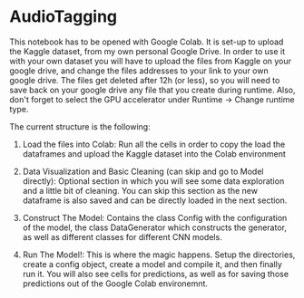 # AudioTagging
This notebook has to be opened with Google Colab. It is set-up to upload the Kaggle dataset, from my own personal Google Drive. In order to use it with your own dataset you will have to upload the files from Kaggle on your google drive, and change the files addresses to your link to your own google drive. The files get deleted after 12h (or less), so you will need to save back on your google drive any file that you create during runtime. Also, don't forget to select the GPU accelerator under Runtime -> Change runtime type.

The current structure is the following:

1) Load the files into Colab: 
Run all the cells in order to copy the load the dataframes and upload the Kaggle dataset into the Colab environment

2) Data Visualization and Basic Cleaning (can skip and go to Model directly):
Optional section in which you will see some data exploration and a little bit of cleaning. You can skip this section as the new dataframe is also saved and can be directly loaded in the next section.

3) Construct The Model:
Contains the class Config with the configuration of the model, the class DataGenerator which constructs the generator, as well as different classes for different CNN models.

4) Run The Model!:
This is where the magic happens. Setup the directories, create a config object, create a model and compile it, and then finally run it. You will also see cells for predictions, as well as for saving those predictions out of the Google Colab environemnt.
